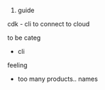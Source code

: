 

1. guide


cdk - cli to connect to cloud

to be categ
* cli


feeling
* too many products.. names
